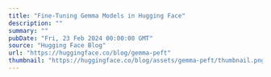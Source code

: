 ```yaml
---
title: "Fine-Tuning Gemma Models in Hugging Face"
description: ""
summary: ""
pubDate: "Fri, 23 Feb 2024 00:00:00 GMT"
source: "Hugging Face Blog"
url: "https://huggingface.co/blog/gemma-peft"
thumbnail: "https://huggingface.co/blog/assets/gemma-peft/thumbnail.png"
---
```


